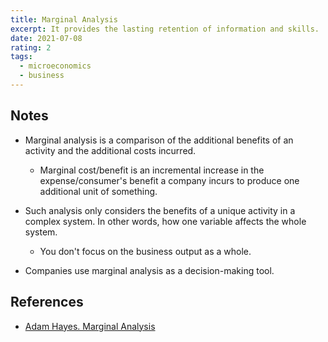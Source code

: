 ```yaml
---
title: Marginal Analysis
excerpt: It provides the lasting retention of information and skills.
date: 2021-07-08
rating: 2
tags:
  - microeconomics
  - business
---
```


## Notes

- Marginal analysis is a comparison of the additional benefits of an activity and the additional costs incurred.

  - Marginal cost/benefit is an incremental increase in the expense/consumer's benefit a company incurs to produce one additional unit of something.

- Such analysis only considers the benefits of a unique activity in a complex system. In other words, how one variable affects the whole system.

  - You don't focus on the business output as a whole.

- Companies use marginal analysis as a decision-making tool.

## References

- [Adam Hayes. Marginal Analysis](https://www.investopedia.com/terms/m/marginal-analysis.asp)

